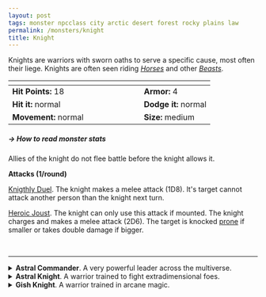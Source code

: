```yaml
---
layout: post
tags: monster npcclass city arctic desert forest rocky plains law
permalink: /monsters/knight
title: Knight
---
```


Knights are warriors with sworn oaths to serve a specific cause, most often their liege.  Knights are often seen riding _[Horses](/monsters/horse)_ and other [_Beasts_](/list/monsters-beast).

|  <span style="display: inline-block; width:250px"></span>  |  |
| -------- | --------|
| **Hit Points:** 18 | **Armor:** 4  |
| **Hit it:** normal | **Dodge it:** normal |
| **Movement:** normal      | **Size:** medium

##### <span class="tooltip" data-tooltip="Armor = damage reduction · · · Easy/Normal/Hard = roll above 10/15/20 to beat">→ How to read monster stats</span>

Allies of the knight do not flee battle before the knight allows it.

**Attacks (1/round)**

<ins>Knigthly Duel</ins>. The knight makes a melee attack (1D8). It's target cannot attack another person than the knight next turn.

<ins>Heroic Joust</ins>. The knight can only use this attack if mounted. The knight charges and makes a melee attack (2D6). The target is knocked [prone](/2020/11/10/extra-rules/#Conditions) if smaller or takes double damage if bigger.

<br>

---

<details markdown="1">
<summary><b>Astral Commander</b>. A very powerful leader across the multiverse.</summary>
Has double maximum HP, full plate armor (3), and can attack twice on its turn, thrice if below half HP.

<ins>Chain Teleport.</ins> The knight teleports to a nearby creature’ of it and makes a melee attack (1D8 dmg). It repeats the process on new targets until it fails an attack or has no new target.

<ins>Compelling Order.</ins> The knight makes one ally make a melee attack with advantage.

<ins>Force Choke.</ins> The knight lifts one nearby creature in the air if it fails a save, inflicting crushing damage (1D6 dmg) and preventing the target from breathing. The target is stunned for a turn.

<ins>Spellcasting (4).</ins> _Plane Shift Army, Suggestion_.
</details>

<details markdown="1">
<summary><b>Astral Knight</b>. A warrior trained to fight extradimensional foes.</summary>
Has maximum HP and chain armor (2).

<ins>Chain Teleport.</ins> The knight teleports to a nearby creature’ of it and makes a melee attack (1D8 dmg). It repeats the process on new targets until it fails an attack or has no new target.

<ins>Spellcasting (1).</ins> _Plane Shift Platoon_.
</details>

<details markdown="1">
<summary><b>Gish Knight</b>. A warrior trained in arcane magic.</summary>
Has maximum HP and chain armor (2).

<ins>Spell-Blade.</ins> The knight makes a melee attack (1D8 dmg) and casts a spell.

<ins>Spellcasting (3).</ins> _Dimension Door, Magic Missile, Fire Ball, Shield, Invisibility._.
</details>


 <script src="https://code.jquery.com/jquery-3.6.0.min.js"></script>
  <script>
  // ENCOUNTER GENERATOR SCRIPT
    $(document).ready(function() {
      $("#generate-btn").click(function() {
        // define the specific value to search for in column 0
        var searchValue = "0021"; // change this to the actual value you need

        // retrieve the CSV file
        $.get("/CSV/Monster - Index.csv", function(data) {
          // split the CSV data by rows and remove the header row
          var rows = data.split("\n").slice(1);

          // filter the rows by the specific value in column 0
          var matchingRows = rows.filter(function(row) {
            var columns = row.split(",");
            return columns[0] === searchValue;
          });

          // randomly select a row from the matching rows
          var selectedRow = matchingRows[Math.floor(Math.random() * matchingRows.length)];

          // select a random cell from columns 3 to 8
          var selectedCell = selectedRow.split(",")[Math.floor(Math.random() * 6) + 3];

          // display the selected text
          $("#RoamResult").text(selectedCell);
        });
      });
    });
  </script>
